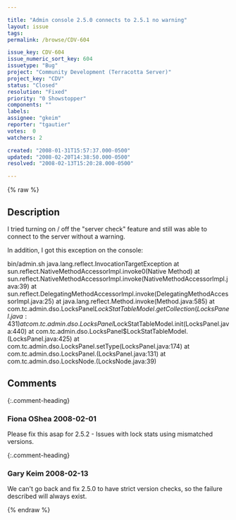 ```yaml
---

title: "Admin console 2.5.0 connects to 2.5.1 no warning"
layout: issue
tags: 
permalink: /browse/CDV-604

issue_key: CDV-604
issue_numeric_sort_key: 604
issuetype: "Bug"
project: "Community Development (Terracotta Server)"
project_key: "CDV"
status: "Closed"
resolution: "Fixed"
priority: "0 Showstopper"
components: ""
labels: 
assignee: "gkeim"
reporter: "tgautier"
votes:  0
watchers: 2

created: "2008-01-31T15:57:37.000-0500"
updated: "2008-02-20T14:38:50.000-0500"
resolved: "2008-02-13T15:20:28.000-0500"

---
```




{% raw %}



## Description

<div markdown="1" class="description">

I tried turning on / off the "server check" feature and still was able to connect to the server without a warning.

In addition, I got this exception on the console:

bin/admin.sh
java.lang.reflect.InvocationTargetException
	at sun.reflect.NativeMethodAccessorImpl.invoke0(Native Method)
	at sun.reflect.NativeMethodAccessorImpl.invoke(NativeMethodAccessorImpl.java:39)
	at sun.reflect.DelegatingMethodAccessorImpl.invoke(DelegatingMethodAccessorImpl.java:25)
	at java.lang.reflect.Method.invoke(Method.java:585)
	at com.tc.admin.dso.LocksPanel$LockStatTableModel.getCollection(LocksPanel.java:431)
	at com.tc.admin.dso.LocksPanel$LockStatTableModel.init(LocksPanel.java:440)
	at com.tc.admin.dso.LocksPanel$LockStatTableModel.<init>(LocksPanel.java:425)
	at com.tc.admin.dso.LocksPanel.setType(LocksPanel.java:174)
	at com.tc.admin.dso.LocksPanel.<init>(LocksPanel.java:131)
	at com.tc.admin.dso.LocksNode.<init>(LocksNode.java:39)



</div>

## Comments


{:.comment-heading}
### **Fiona OShea** <span class="date">2008-02-01</span>

<div markdown="1" class="comment">

Please fix this asap for 2.5.2 - Issues with lock stats using mismatched versions.


</div>


{:.comment-heading}
### **Gary Keim** <span class="date">2008-02-13</span>

<div markdown="1" class="comment">

We can't go back and fix 2.5.0 to have strict version checks, so the failure described will always exist.


</div>



{% endraw %}
